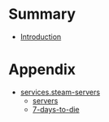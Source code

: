 # Summary

- [Introduction](./intro.md)

# Appendix

- [services.steam-servers](./reference/module-options/toplevel.md)
  - [servers](./reference/module-options/servers.md)
  - [7-days-to-die](./reference/module-options/7-days-to-die.md)
